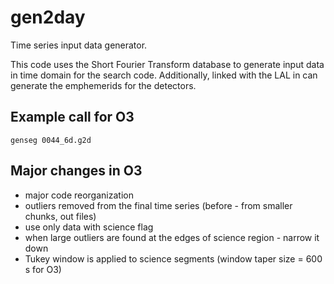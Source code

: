 gen2day
==============

Time series input data generator. 

This code uses the Short Fourier Transform database to generate input data in time domain for the search code. 
Additionally, linked with the LAL in can generate the emphemerids for the detectors. 

## Example call for O3

`genseg 0044_6d.g2d`

## Major changes in O3

* major code reorganization
* outliers removed from the final time series (before - from smaller chunks, out files)
* use only data with science flag
* when large outliers are found at the edges of science region - narrow it down
* Tukey window is applied to science segments (window taper size = 600 s for O3)

